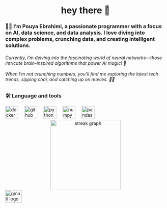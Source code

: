 <h1 align="center">hey there 👋</h1>

<h3 align="left">👩‍💻  I’m Pouya Ebrahimi, a passionate programmer with a focus on AI, data science, and data analysis. I love diving into complex problems, crunching data, and creating intelligent solutions.</h3>

<h6 align="left">Currently, I’m delving into the fascinating world of neural networks—those intricate brain-inspired algorithms that power AI magic! 🧠<br><br>When I’m not crunching numbers, you’ll find me exploring the latest tech trends, sipping chai, and catching up on movies. 🚀🎥</h6>

<h3 align="left">🛠 Language and tools</h3>

<div align="left">
  <img src="https://cdn.jsdelivr.net/gh/devicons/devicon/icons/docker/docker-plain-wordmark.svg" height="40" alt="docker logo"  />
  <img width="12" />
  <img src="https://cdn.jsdelivr.net/gh/devicons/devicon/icons/github/github-original.svg" height="40" alt="github logo"  />
  <img width="12" />
  <img src="https://cdn.jsdelivr.net/gh/devicons/devicon/icons/python/python-original.svg" height="40" alt="python logo"  />
  <img width="12" />
  <img src="https://cdn.jsdelivr.net/gh/devicons/devicon/icons/numpy/numpy-original.svg" height="40" alt="numpy logo"  />
  <img width="12" />
  <img src="https://cdn.jsdelivr.net/gh/devicons/devicon/icons/pandas/pandas-original.svg" height="40" alt="pandas logo"  />
</div>

<div align="center">
  <img src="https://streak-stats.demolab.com?user=pou008&locale=en&mode=daily&theme=dark&hide_border=false&border_radius=5&order=3" height="220" alt="streak graph"  />
</div>

<div align="left">
  <a href="mailto:pouya8ebrahimi@gmail.com">
    <img src="https://raw.githubusercontent.com/maurodesouza/profile-readme-generator/master/src/assets/icons/social/gmail/default.svg" width="52" height="40" alt="gmail logo" />
  </a>
  <!-- Add other social icons here if needed -->
</div>
